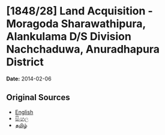 # [1848/28] Land Acquisition - Moragoda Sharawathipura, Alankulama D/S Division Nachchaduwa, Anuradhapura District

**Date:** 2014-02-06

## Original Sources

- [English](https://documents.gov.lk/view/extra-gazettes/2014/2/1848-28_E.pdf)
- [සිංහල](https://documents.gov.lk/view/extra-gazettes/2014/2/1848-28_S.pdf)
- [தமிழ்](https://documents.gov.lk/view/extra-gazettes/2014/2/1848-28_T.pdf)
